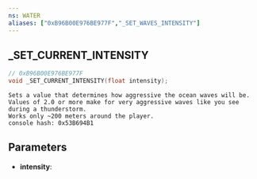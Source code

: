 ```yaml
---
ns: WATER
aliases: ["0xB96B00E976BE977F","_SET_WAVES_INTENSITY"]
---
```

## _SET_CURRENT_INTENSITY

```c
// 0xB96B00E976BE977F
void _SET_CURRENT_INTENSITY(float intensity);
```

```
Sets a value that determines how aggressive the ocean waves will be. Values of 2.0 or more make for very aggressive waves like you see during a thunderstorm.  
Works only ~200 meters around the player.  
console hash: 0x53B694B1  
```

## Parameters
* **intensity**: 

